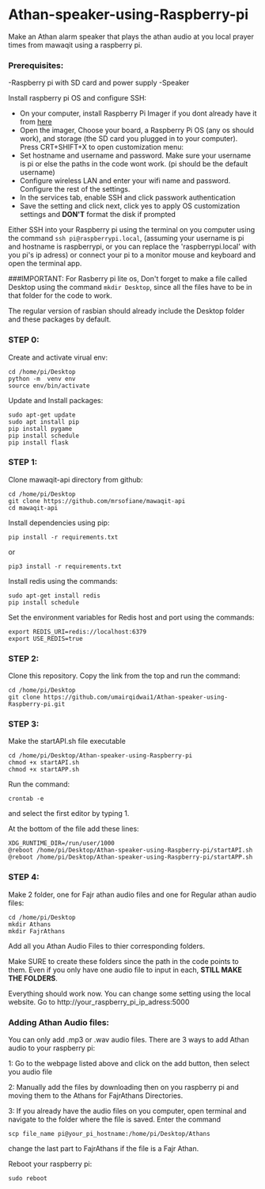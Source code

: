 # Athan-speaker-using-Raspberry-pi
Make an Athan alarm speaker that plays the athan audio at you local prayer times from mawaqit using a raspberry pi.

### Prerequisites: 
 -Raspberry pi with SD card and power supply
 -Speaker

Install raspberry pi OS and configure SSH:
 - On your computer, install Raspberry Pi Imager if you dont already have it from [here](https://www.raspberrypi.com/software/)
 - Open the imager, Choose your board, a Raspberry Pi OS (any os should work), and storage (the SD card you plugged in to your computer).
Press CRT+SHIFT+X to open customization menu: 
 - Set hostname and username and password. Make sure your username is pi or else the paths in the code wont work. (pi should be the default username)
 - Configure wireless LAN and enter your wifi name and password. Configure the rest of the settings.
 - In the services tab, enable SSH and click passwork authentication
 - Save the setting and click next, click yes to apply OS customization settings and **DON'T** format the disk if prompted

Either SSH into your Raspberry pi using the terminal on you computer using the command `ssh pi@raspberrypi.local`, (assuming your username is pi and hostname is raspberrypi, or you can replace the 'raspberrypi.local' with you pi's ip adress) or connect your pi to a monitor mouse and keyboard and open the terminal app.

###IMPORTANT:
For Rasberry pi lite os, Don't forget to make a file called Desktop using the command `mkdir Desktop`, since all the files have to be in that folder for the code to work.

The regular version of rasbian should already include the Desktop folder and these packages by default.

### STEP 0:
Create and activate virual env:
```
cd /home/pi/Desktop
python -m  venv env
source env/bin/activate
```
Update and Install packages:
```
sudo apt-get update
sudo apt install pip
pip install pygame
pip install schedule
pip install flask
```
### STEP 1:
Clone mawaqit-api directory from github:

```
cd /home/pi/Desktop
git clone https://github.com/mrsofiane/mawaqit-api
cd mawaqit-api
```

Install dependencies using pip:
```
pip install -r requirements.txt
```
or 
```
pip3 install -r requirements.txt
```
Install redis using the commands:
```
sudo apt-get install redis
pip install schedule
```
Set the environment variables for Redis host and port using the commands:
```
export REDIS_URI=redis://localhost:6379
export USE_REDIS=true
```


### STEP 2:

Clone this repository. Copy the link from the top and run the command: 
```
cd /home/pi/Desktop
git clone https://github.com/umairqidwai1/Athan-speaker-using-Raspberry-pi.git
```


### STEP 3:
Make the startAPI.sh file executable
```
cd /home/pi/Desktop/Athan-speaker-using-Raspberry-pi
chmod +x startAPI.sh
chmod +x startAPP.sh
```
Run the command:
```
crontab -e
```
and select the first editor by typing 1.

At the bottom of the file add these lines:
```
XDG_RUNTIME_DIR=/run/user/1000
@reboot /home/pi/Desktop/Athan-speaker-using-Raspberry-pi/startAPI.sh
@reboot /home/pi/Desktop/Athan-speaker-using-Raspberry-pi/startAPP.sh
```


### STEP 4:
Make 2 folder, one for Fajr athan audio files and one for Regular athan audio files:
```
cd /home/pi/Desktop
mkdir Athans
mkdir FajrAthans
```
Add all you Athan Audio Files to thier corresponding folders.

Make SURE to create these folders since the path in the code points to them. Even if you only have one audio file to input in each, **STILL MAKE THE FOLDERS**.


Everything should work now. You can change some setting using the local website. Go to  http://your_raspberry_pi_ip_adress:5000


### Adding Athan Audio files:

You can only add .mp3 or .wav audio files. There are 3 ways to add Athan audio to your raspberry pi:

1: Go to the webpage listed above and click on the add button, then select you audio file

2: Manually add the files by downloading then on you raspberry pi and moving them to the Athans for FajrAthans Directories.

3: If you already have the audio files on you computer, open terminal and navigate to the folder where the file is saved. Enter the command 
```
scp file_name pi@your_pi_hostname:/home/pi/Desktop/Athans
```
change the last part to FajrAthans if the file is a Fajr Athan.


Reboot your raspberry pi:
```
sudo reboot
```
